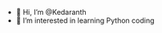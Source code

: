 - 👋 Hi, I’m @Kedaranth
- 👀 I’m interested in learning Python coding

<!---
Kedaranth/Kedaranth is a ✨ special ✨ repository because its `README.md` (this file) appears on your GitHub profile.
You can click the Preview link to take a look at your changes.
--->
